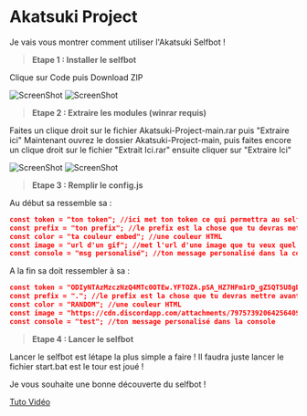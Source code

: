 # Akatsuki Project

Je vais vous montrer comment utiliser l'Akatsuki Selfbot !


> **Etape 1 : Installer le selfbot**

Clique sur Code puis Download ZIP

![ScreenShot](https://cdn.discordapp.com/attachments/798846532978868264/823186987992875028/unknown.png)
![ScreenShot](https://user-images.githubusercontent.com/79461945/111907498-e5f7af00-8a55-11eb-8e2d-4a9d5c3ff04a.png)


> **Etape 2 :  Extraire les modules (winrar requis)**

Faites un clique droit sur le fichier Akatsuki-Project-main.rar puis "Extraire ici"
Maintenant ouvrez le dossier Akatsuki-Project-main, puis faites encore un clique droit sur le fichier "Extrait Ici.rar" ensuite cliquer sur "Extraire Ici"

![ScreenShot](https://cdn.discordapp.com/attachments/798846532978868264/823215423273041920/unknown.png)
![ScreenShot](https://cdn.discordapp.com/attachments/798846532978868264/823215723069177876/unknown.png)

> **Etape 3 : Remplir le config.js**

Au début sa ressemble sa : 
```json
const token = "ton token"; //ici met ton token ce qui permettra au selfbot de fonctionner
const prefix = "ton prefix"; //le prefix est la chose que tu devras mettre avant une cmd
const color = "ta couleur embed"; //une couleur HTML
const image = "url d'un gif"; //met l'url d'une image que tu veux quel s'affiche en dessous des embeds
const console = "msg personalisé"; //ton message personalisé dans la console
```

A la fin sa doit ressembler à sa :

```json
const token = "ODIyNTAzMzczNzQ4MTc0OTEw.YFTOZA.pSA_HZ7HFm1rD_gZSQT5U8gD0NM"; //ici met ton token ce qui permettra au selfbot de fonctionner
const prefix = "."; //le prefix est la chose que tu devras mettre avant une cmd
const color = "RANDOM"; //une couleur HTML
const image = "https://cdn.discordapp.com/attachments/797573920642564097/812019735406706758/image4.gif"; //met l'url d'une image que tu veux quel s'affiche en dessous des embeds
const console = "test"; //ton message personalisé dans la console
```

> **Etape 4 : Lancer le selfbot**

Lancer le selfbot est létape la plus simple a faire !
Il faudra juste lancer le fichier start.bat est le tour est joué !


Je vous souhaite une bonne découverte du selfbot !

[Tuto Vidéo](https://www.youtube.com/channel/UCZxIfivX9hdiA9Db2VeAolg)
